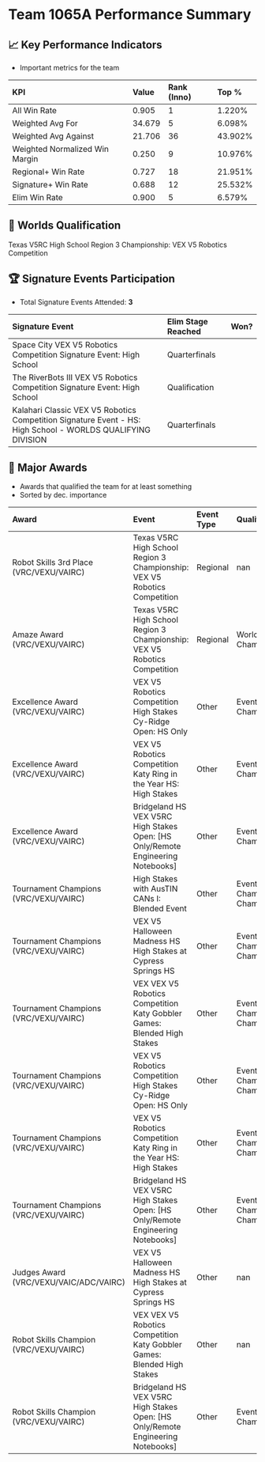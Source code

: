 # Team 1065A Performance Summary

## 📈 Key Performance Indicators
- Important metrics for the team

| KPI | Value | Rank (Inno) | Top % |
|:---|:-----|:----|:-----|
| All Win Rate | 0.905 | 1 | 1.220% |
| Weighted Avg For | 34.679 | 5 | 6.098% |
| Weighted Avg Against | 21.706 | 36 | 43.902% |
| Weighted Normalized Win Margin | 0.250 | 9 | 10.976% |
| Regional+ Win Rate | 0.727 | 18 | 21.951% |
| Signature+ Win Rate | 0.688 | 12 | 25.532% |
| Elim Win Rate | 0.900 | 5 | 6.579% |


## 🎯 Worlds Qualification
Texas V5RC High School Region 3 Championship: VEX V5 Robotics Competition

## 🏆 Signature Events Participation
- Total Signature Events Attended: **3**

| Signature Event | Elim Stage Reached | Won? |
|:----------------|:-------------------|:----|
| Space City VEX V5 Robotics Competition Signature Event: High School | Quarterfinals |  |
| The RiverBots III VEX V5 Robotics Competition Signature Event: High School | Qualification |  |
| Kalahari Classic VEX V5 Robotics Competition Signature Event - HS: High School - WORLDS QUALIFYING DIVISION | Quarterfinals |  |


## 🥇 Major Awards
- Awards that qualified the team for at least something
- Sorted by dec. importance

| Award | Event | Event Type | Qualification |
|:------|:------|:-----------|:--------------|
| Robot Skills 3rd Place (VRC/VEXU/VAIRC) | Texas V5RC High School Region 3 Championship: VEX V5 Robotics Competition | Regional | nan |
| Amaze Award (VRC/VEXU/VAIRC) | Texas V5RC High School Region 3 Championship: VEX V5 Robotics Competition | Regional | World Championship |
| Excellence Award (VRC/VEXU/VAIRC) | VEX V5 Robotics Competition High Stakes Cy-Ridge Open: HS Only | Other | Event Region Championship |
| Excellence Award (VRC/VEXU/VAIRC) | VEX V5 Robotics Competition Katy Ring in the Year HS: High Stakes | Other | Event Region Championship |
| Excellence Award (VRC/VEXU/VAIRC) | Bridgeland HS VEX V5RC High Stakes Open: [HS Only/Remote Engineering Notebooks] | Other | Event Region Championship |
| Tournament Champions (VRC/VEXU/VAIRC) | High Stakes with AusTIN CANs I: Blended Event | Other | Event Region Championship;UIL Championship |
| Tournament Champions (VRC/VEXU/VAIRC) | VEX V5 Halloween Madness HS High Stakes at Cypress Springs HS | Other | Event Region Championship;UIL Championship |
| Tournament Champions (VRC/VEXU/VAIRC) | VEX VEX V5 Robotics Competition Katy Gobbler Games: Blended High Stakes | Other | Event Region Championship;UIL Championship |
| Tournament Champions (VRC/VEXU/VAIRC) | VEX V5 Robotics Competition High Stakes Cy-Ridge Open: HS Only | Other | Event Region Championship;UIL Championship |
| Tournament Champions (VRC/VEXU/VAIRC) | VEX V5 Robotics Competition Katy Ring in the Year HS: High Stakes | Other | Event Region Championship;UIL Championship |
| Tournament Champions (VRC/VEXU/VAIRC) | Bridgeland HS VEX V5RC High Stakes Open: [HS Only/Remote Engineering Notebooks] | Other | Event Region Championship;UIL Championship |
| Judges Award (VRC/VEXU/VAIC/ADC/VAIRC) | VEX V5 Halloween Madness HS High Stakes at Cypress Springs HS | Other | nan |
| Robot Skills Champion (VRC/VEXU/VAIRC) | VEX VEX V5 Robotics Competition Katy Gobbler Games: Blended High Stakes | Other | nan |
| Robot Skills Champion (VRC/VEXU/VAIRC) | Bridgeland HS VEX V5RC High Stakes Open: [HS Only/Remote Engineering Notebooks] | Other | Event Region Championship |

